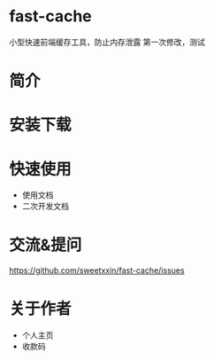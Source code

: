 # fast-cache
小型快速前端缓存工具，防止内存泄露
第一次修改，测试

# 简介

# 安装下载


# 快速使用
- 使用文档
- 二次开发文档

# 交流&提问
 https://github.com/sweetxxin/fast-cache/issues

# 关于作者
- 个人主页
- 收款码